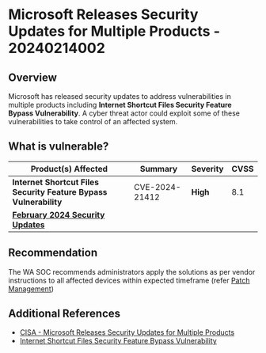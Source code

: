 # Microsoft Releases Security Updates for Multiple Products - 20240214002

## Overview

Microsoft has released security updates to address vulnerabilities in multiple products including **Internet Shortcut Files Security Feature Bypass Vulnerability**. A cyber threat actor could exploit some of these vulnerabilities to take control of an affected system.

## What is vulnerable?

| Product(s) Affected | Summary | Severity     | CVSS |
| ------------------- | ------- | ------------ | ---- |
| **Internet Shortcut Files Security Feature Bypass Vulnerability** | CVE-2024-21412 | **High** | 8.1  |
| [**February 2024 Security Updates**](https://msrc.microsoft.com/update-guide/releaseNote/2024-Feb) |  | |  |



## Recommendation

The WA SOC recommends administrators apply the solutions as per vendor instructions to all affected devices within expected timeframe (refer [Patch Management](../guidelines/patch-management.md))

## Additional References

- [CISA - Microsoft Releases Security Updates for Multiple Products](https://www.cisa.gov/news-events/alerts/2024/02/13/microsoft-releases-security-updates-multiple-products)
- [Internet Shortcut Files Security Feature Bypass Vulnerability](https://msrc.microsoft.com/update-guide/en-US/vulnerability/CVE-2024-21412)